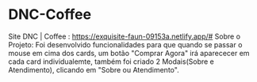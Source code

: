 ﻿# DNC-Coffee
Site DNC | Coffee : https://exquisite-faun-09153a.netlify.app/#
Sobre o Projeto: Foi desenvolvido funcionalidades para que quando se passar o mouse em cima dos cards, um botão "Comprar Agora" irá aparececer em cada card individualemte, também foi criado 2 Modais(Sobre e Atendimento), clicando em "Sobre ou Atendimento".
